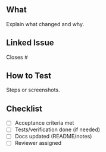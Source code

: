 ## What

Explain what changed and why.

## Linked Issue
Closes #<number>

## How to Test
Steps or screenshots.

## Checklist
- [ ] Acceptance criteria met
- [ ] Tests/verification done (if needed)
- [ ] Docs updated (README/notes)
- [ ] Reviewer assigned
